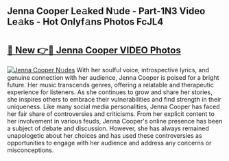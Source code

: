 ## Jenna Cooper Le𝚊ked N𝚞de - Part-1N3 Video Le𝚊ks - Hot Onlyf𝚊ns Photos FcJL4

# <h2><a href="http://ac30589.deff.icu/?id=Jenna+Cooper">🔗 New 👉🔴 Jenna Cooper VIDEO Photos</a></h2>

[![Jenna Cooper N𝚞des](https://i.imgur.com/rIISA9y.gif)](http://ac30589.deff.icu/?id=Jenna+Cooper)
With her soulful voice, introspective lyrics, and genuine connection with her audience, Jenna Cooper is poised for a bright future. Her music transcends genres, offering a relatable and therapeutic experience for listeners. As she continues to grow and share her stories, she inspires others to embrace their vulnerabilities and find strength in their uniqueness. Like many social media personalities, Jenna Cooper has faced her fair share of controversies and criticisms. From her explicit content to her involvement in various feuds, Jenna Cooper's online presence has been a subject of debate and discussion. However, she has always remained unapologetic about her choices and has used these controversies as opportunities to engage with her audience and address any concerns or misconceptions.
